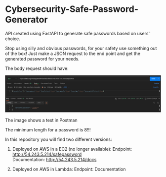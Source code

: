 # Cybersecurity-Safe-Password-Generator
API created using FastAPI to generate safe passwords based on users' choice.

Stop using silly and obvious passwords, for your safety use something out of the box!
Just make a JSON request to the end point and get the generated password for your needs.

The body request should have:

![example image](./example-spg.png)

The image shows a test in Postman

The minimum length for a password is 8!!!

In this repository you will find two different versions:
1. Deployed on AWS in a EC2 (no longer available):
Endpoint: http://54.243.5.214/safepassword \
Documentation: http://54.243.5.214/docs

3. Deployed on AWS in Lambda:
Endpoint:
Documentation
